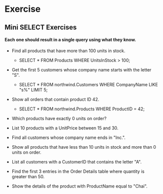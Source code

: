 # Exercise 

## Mini SELECT Exercises

#### Each one should result in a single query using what they know.

- Find all products that have more than 100 units in stock.
  - SELECT *
    FROM Products
    WHERE UnitsInStock > 100;

- Get the first 5 customers whose company name starts with the letter "S".
  - SELECT * FROM northwind.Customers
    WHERE CompanyName LIKE "s%"
    LIMIT 5;
  
- Show all orders that contain product ID 42.
  - SELECT * FROM northwind.Products
    WHERE ProductID = 42;
  
- Which products have exactly 0 units on order?
- List 10 products with a UnitPrice between 15 and 30.
- Find all customers whose company name ends in "Inc.".
- Show all products that have less than 10 units in stock and more than 0 units on order.
- List all customers with a CustomerID that contains the letter "A".
- Find the first 3 entries in the Order Details table where quantity is greater than 50.
- Show the details of the product with ProductName equal to "Chai".
